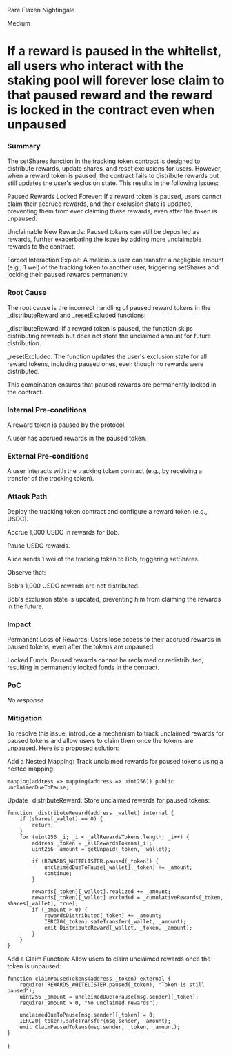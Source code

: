 Rare Flaxen Nightingale

Medium

# If a reward is paused in the whitelist, all users who interact with the staking pool will forever lose claim to that paused reward and the reward is locked in the contract  even when unpaused

### Summary

The setShares function in the tracking token contract is designed to distribute rewards, update shares, and reset exclusions for users. However, when a reward token is paused, the contract fails to distribute rewards but still updates the user's exclusion state. This results in the following issues:

Paused Rewards Locked Forever: If a reward token is paused, users cannot claim their accrued rewards, and their exclusion state is updated, preventing them from ever claiming these rewards, even after the token is unpaused.

Unclaimable New Rewards: Paused tokens can still be deposited as rewards, further exacerbating the issue by adding more unclaimable rewards to the contract.

Forced Interaction Exploit: A malicious user can transfer a negligible amount (e.g., 1 wei) of the tracking token to another user, triggering setShares and locking their paused rewards permanently.

### Root Cause

The root cause is the incorrect handling of paused reward tokens in the _distributeReward and _resetExcluded functions:

_distributeReward: If a reward token is paused, the function skips distributing rewards but does not store the unclaimed amount for future distribution.

_resetExcluded: The function updates the user's exclusion state for all reward tokens, including paused ones, even though no rewards were distributed.

This combination ensures that paused rewards are permanently locked in the contract.

### Internal Pre-conditions

A reward token is paused by the protocol.

A user has accrued rewards in the paused token.


### External Pre-conditions

A user interacts with the tracking token contract (e.g., by receiving a transfer of the tracking token).

### Attack Path

Deploy the tracking token contract and configure a reward token (e.g., USDC).

Accrue 1,000 USDC in rewards for Bob.

Pause USDC rewards.

Alice sends 1 wei of the tracking token to Bob, triggering setShares.

Observe that:

Bob's 1,000 USDC rewards are not distributed.

Bob's exclusion state is updated, preventing him from claiming the rewards in the future.

### Impact

Permanent Loss of Rewards: Users lose access to their accrued rewards in paused tokens, even after the tokens are unpaused.

Locked Funds: Paused rewards cannot be reclaimed or redistributed, resulting in permanently locked funds in the contract.

### PoC

_No response_

### Mitigation

To resolve this issue, introduce a mechanism to track unclaimed rewards for paused tokens and allow users to claim them once the tokens are unpaused. Here is a proposed solution:

Add a Nested Mapping: Track unclaimed rewards for paused tokens using a nested mapping:

```solidity
mapping(address => mapping(address => uint256)) public unclaimedDueToPause;
```

Update _distributeReward: Store unclaimed rewards for paused tokens:


```solidity
function _distributeReward(address _wallet) internal {
    if (shares[_wallet] == 0) {
        return;
    }
    for (uint256 _i; _i < _allRewardsTokens.length; _i++) {
        address _token = _allRewardsTokens[_i];
        uint256 _amount = getUnpaid(_token, _wallet);

        if (REWARDS_WHITELISTER.paused(_token)) {
            unclaimedDueToPause[_wallet][_token] += _amount;
            continue;
        }

        rewards[_token][_wallet].realized += _amount;
        rewards[_token][_wallet].excluded = _cumulativeRewards(_token, shares[_wallet], true);
        if (_amount > 0) {
            rewardsDistributed[_token] += _amount;
            IERC20(_token).safeTransfer(_wallet, _amount);
            emit DistributeReward(_wallet, _token, _amount);
        }
    }
}
```
Add a Claim Function: Allow users to claim unclaimed rewards once the token is unpaused:

```solidity
function claimPausedTokens(address _token) external {
    require(!REWARDS_WHITELISTER.paused(_token), "Token is still paused");
    uint256 _amount = unclaimedDueToPause[msg.sender][_token];
    require(_amount > 0, "No unclaimed rewards");

    unclaimedDueToPause[msg.sender][_token] = 0;
    IERC20(_token).safeTransfer(msg.sender, _amount);
    emit ClaimPausedTokens(msg.sender, _token, _amount);
}
```
}
